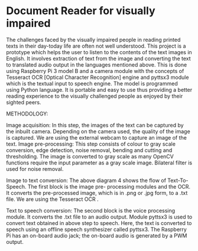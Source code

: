 # Document Reader for visually impaired

The challenges faced by the visually impaired people in reading printed texts in their day-today life are often not well understood. This project is a prototype which helps the user to listen to the contents of the text images in English. It involves extraction of text from the image and converting the text to translated audio output in the languages mentioned above. This is done using Raspberry Pi 3 model B and a camera module with the   concepts   of   Tesseract   OCR [Optical Character Recognition] engine and pyttsx3 module which is the textual input to speech engine. The model is programmed using Python language. It is portable and easy to use thus providing a better reading experience to the visually challenged people as enjoyed by their sighted peers. 


METHODOLOGY:


Image acquisition:  In this step, the images of the text can be captured by the inbuilt camera. Depending on the camera used, the quality of the image is captured. We are using the external webcam to capture an image of the text.
Image pre-processing: This step consists of colour to gray scale conversion, edge detection, noise removal, bending and cutting and thresholding. The image is converted to gray scale as many OpenCV functions require the input parameter as a gray scale image. Bilateral filter is used for noise removal. 


Image to text conversion: The above diagram 4 shows the flow of Text-To-Speech. The first block is the image pre- processing modules and the OCR. It converts the pre-processed image, which is in .png or .jpg form, to a .txt file. We are using the Tesseract OCR .


Text to speech conversion:  The second block is the voice processing module. It converts the .txt file to an audio output. Module pyttsx3 is used to convert text obtained in above step to speech. Here, the text is converted to speech using an offline speech synthesizer called pyttsx3. The Raspberry Pi has an on-board audio jack; the on-board audio is generated by a PWM output. 


